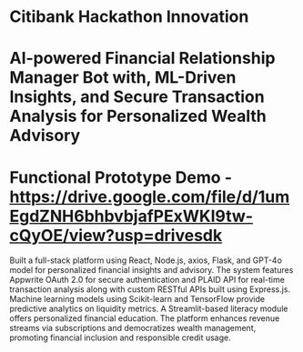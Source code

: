 # Citibank Hackathon Innovation
# AI-powered Financial Relationship Manager Bot with, ML-Driven Insights, and Secure Transaction Analysis for Personalized Wealth Advisory

# Functional Prototype Demo - https://drive.google.com/file/d/1umEgdZNH6bhbvbjafPExWKI9tw-cQyOE/view?usp=drivesdk

Built a full-stack platform using React, Node.js, axios, Flask, and
GPT-4o model for personalized financial insights and advisory.
The system features Appwrite OAuth 2.0 for secure
authentication and PLAID API for real-time transaction analysis
along with custom RESTful APIs built using Express.js. Machine
learning models using Scikit-learn and TensorFlow provide
predictive analytics on liquidity metrics. A Streamlit-based
literacy module offers personalized financial education. The
platform enhances revenue streams via subscriptions and
democratizes wealth management, promoting financial inclusion
and responsible credit usage.


